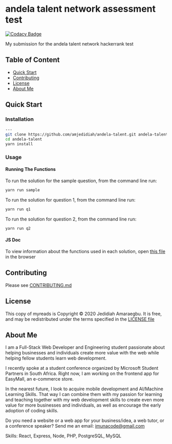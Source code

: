 # andela talent network assessment test

[![Codacy Badge](https://app.codacy.com/project/badge/Grade/2121e573d77d4576b953981b09addb16)](https://www.codacy.com/gh/amjedidiah/andela-talent/dashboard?utm_source=github.com&utm_medium=referral&utm_content=amjedidiah/andela-talent&utm_campaign=Badge_Grade)

My submission for the andela talent network hackerrank test

## Table of Content

- [Quick Start](#quick-start)
- [Contributing](#contributing)
- [License](#license)
- [About Me](#about-me)

## Quick Start

### Installation

```bash
---
git clone https://github.com/amjedidiah/andela-talent.git andela-talent
cd andela-talent
yarn install
```

### Usage

#### Running The Functions

To run the solution for the sample question, from the command line run:

```bash
yarn run sample
```

To run the solution for question 1, from the command line run:

```bash
yarn run q1
```

To run the solution for question 2, from the command line run:

```bash
yarn run q2
```

#### JS Doc

To view information about the functions used in each solution, open [this file](out/index.html) in the browser

## Contributing

Please see [CONTRIBUTING.md](docs/CONTRIBUTING.md)

## License

This copy of myreads is Copyright © 2020 Jedidiah Amaraegbu. It is free, and may be redistributed under the terms specified in the [LICENSE file](LICENSE)

## About Me

I am a Full-Stack Web Developer and Engineering student passionate about helping businesses and individuals create more value with the web while helping fellow students learn web development.

I recently spoke at a student conference organized by Microsoft Student Partners in South Africa.
Right now, I am working on the frontend app for EasyMall, an e-commerce store.

In the nearest future, I look to acquire mobile development and AI/Machine Learning Skills.
That way I can combine them with my passion for learning and teaching together with my web development skills to create even more value for more businesses and individuals, as well as encourage the early adoption of coding skills.

Do you need a website or a web app for your business/idea, a web tutor, or a conference speaker?
Send me an email: imunacode@gmail.com

Skills: React, Express, Node, PHP, PostgreSQL, MySQL

